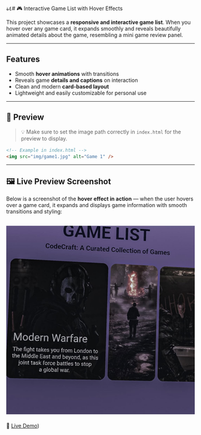 ٤ة# 🎮 Interactive Game List with Hover Effects

This project showcases a **responsive and interactive game list**. When you hover over any game card, it expands smoothly and reveals beautifully animated details about the game, resembling a mini game review panel.

---

##  Features

- Smooth **hover animations** with transitions  
- Reveals game **details and captions** on interaction  
- Clean and modern **card-based layout**  
- Lightweight and easily customizable for personal use  

---

## 📸 Preview

> 💡 Make sure to set the image path correctly in `index.html` for the preview to display.

```html
<!-- Example in index.html -->
<img src="img/game1.jpg" alt="Game 1" />
```
---
## 🖼️ Live Preview Screenshot

Below is a screenshot of the **hover effect in action** — when the user hovers over a game card, it expands and displays game information with smooth transitions and styling:

![Game List Hover Preview](preview.jpg)
---
🔗 [Live Demo](https://hassanowner.github.io/game-hover-list/main/))
